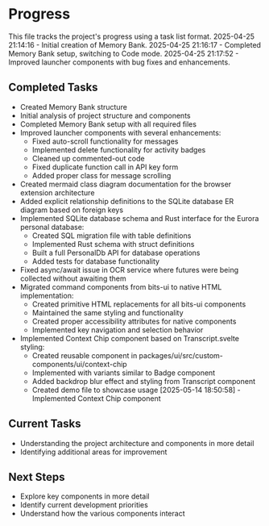 # Progress

This file tracks the project's progress using a task list format.
2025-04-25 21:14:16 - Initial creation of Memory Bank.
2025-04-25 21:16:17 - Completed Memory Bank setup, switching to Code mode.
2025-04-25 21:17:52 - Improved launcher components with bug fixes and enhancements.

## Completed Tasks

* Created Memory Bank structure
* Initial analysis of project structure and components
* Completed Memory Bank setup with all required files
* Improved launcher components with several enhancements:
  * Fixed auto-scroll functionality for messages
  * Implemented delete functionality for activity badges
  * Cleaned up commented-out code
  * Fixed duplicate function call in API key form
  * Added proper class for message scrolling
* Created mermaid class diagram documentation for the browser extension architecture
* Added explicit relationship definitions to the SQLite database ER diagram based on foreign keys
* Implemented SQLite database schema and Rust interface for the Eurora personal database:
  * Created SQL migration file with table definitions
  * Implemented Rust schema with struct definitions
  * Built a full PersonalDb API for database operations
  * Added tests for database functionality
* Fixed async/await issue in OCR service where futures were being collected without awaiting them
* Migrated command components from bits-ui to native HTML implementation:
  * Created primitive HTML replacements for all bits-ui components
  * Maintained the same styling and functionality
  * Created proper accessibility attributes for native components
  * Implemented key navigation and selection behavior
* Implemented Context Chip component based on Transcript.svelte styling:
  * Created reusable component in packages/ui/src/custom-components/ui/context-chip
  * Implemented with variants similar to Badge component
  * Added backdrop blur effect and styling from Transcript component
  * Created demo file to showcase usage
[2025-05-14 18:50:58] - Implemented Context Chip component

## Current Tasks

* Understanding the project architecture and components in more detail
* Identifying additional areas for improvement

## Next Steps

* Explore key components in more detail
* Identify current development priorities
* Understand how the various components interact